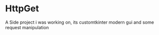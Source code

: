 # HttpGet
A Side project i was working on, its customtkinter modern gui and some request manipulation
